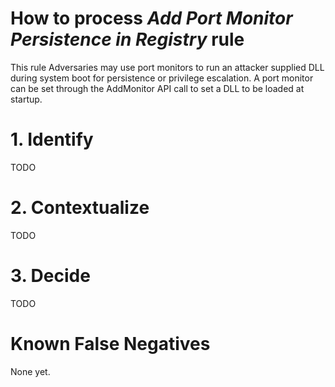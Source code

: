 # How to process *Add Port Monitor Persistence in Registry* rule
This rule Adversaries may use port monitors to run an attacker supplied DLL during system boot for persistence or privilege escalation.
A port monitor can be set through the AddMonitor API call to set a DLL to be loaded at startup.

# 1. Identify
TODO

# 2. Contextualize
TODO

# 3. Decide
TODO

# Known False Negatives
None yet.
